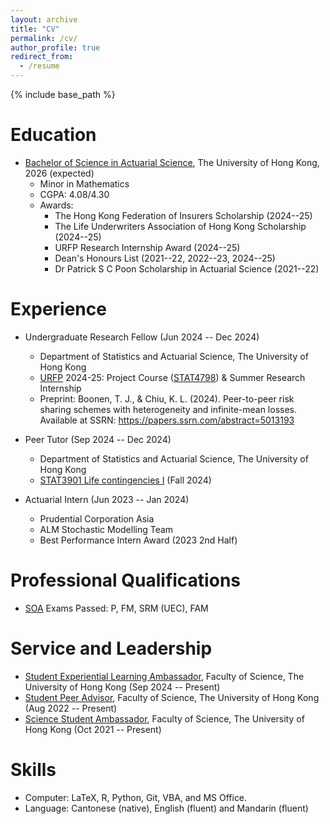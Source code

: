 ```yaml
---
layout: archive
title: "CV"
permalink: /cv/
author_profile: true
redirect_from:
  - /resume
---
```


{% include base_path %}

# Education
* [Bachelor of Science in Actuarial Science](https://saasweb.hku.hk/programme/as.php), The University of Hong Kong, 2026 (expected)
  * Minor in Mathematics
  * CGPA: 4.08/4.30
  * Awards:
    * The Hong Kong Federation of Insurers Scholarship (2024--25)
    * The Life Underwriters Association of Hong Kong Scholarship (2024--25)
    * URFP Research Internship Award (2024--25)
    * Dean's Honours List (2021--22, 2022--23, 2024--25)
    * Dr Patrick S C Poon Scholarship in Actuarial Science (2021--22)

# Experience
* Undergraduate Research Fellow (Jun 2024 -- Dec 2024)
  * Department of Statistics and Actuarial Science, The University of Hong Kong
  * [URFP](https://www.scifac.hku.hk/current/ug/el/research/undergraduate-research-fellowship-programme-urfp) 2024-25: Project Course ([STAT4798](https://saasweb.hku.hk/courses/as-project/)) & Summer Research Internship
  * Preprint: Boonen, T. J., & Chiu, K. L. (2024). Peer-to-peer risk sharing schemes with heterogeneity and infinite-mean losses. Available at SSRN: <https://papers.ssrn.com/abstract=5013193>

* Peer Tutor (Sep 2024 -- Dec 2024)
  * Department of Statistics and Actuarial Science, The University of Hong Kong
  * [STAT3901 Life contingencies I](https://webapp.science.hku.hk/sr4/servlet/enquiry?Type=Course&course_code=STAT3901) (Fall 2024)

* Actuarial Intern (Jun 2023 -- Jan 2024)
  * Prudential Corporation Asia
  * ALM Stochastic Modelling Team
  * Best Performance Intern Award (2023 2nd Half)

Professional Qualifications
=====
* [SOA](https://www.soa.org/) Exams Passed: P, FM, SRM (UEC), FAM

Service and Leadership
======
* [Student Experiential Learning Ambassador](https://www.scifac.hku.hk/current/ug/el/experiential-learning-ambassadors-student-sharing-list), Faculty of Science, The University of Hong Kong (Sep 2024 -- Present)
* [Student Peer Advisor](https://www.scifac.hku.hk/current/ug/academic/aa), Faculty of Science, The University of Hong Kong (Aug 2022 -- Present)
* [Science Student Ambassador](https://www.scifac.hku.hk/current/ug/el/others/ssas), Faculty of Science, The University of Hong Kong (Oct 2021 -- Present)

Skills
======
* Computer: LaTeX, R, Python, Git, VBA, and MS Office.
* Language: Cantonese (native), English (fluent) and Mandarin (fluent)
